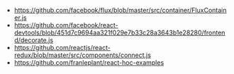 - https://github.com/facebook/flux/blob/master/src/container/FluxContainer.js
- https://github.com/facebook/react-devtools/blob/451d7c9694aa321f029e7b33c28a3643b1e28280/frontend/decorate.js
- https://github.com/reactjs/react-redux/blob/master/src/components/connect.js
- https://github.com/franleplant/react-hoc-examples
